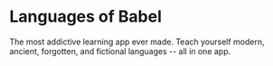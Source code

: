 # Languages of Babel
The most addictive learning app ever made. Teach yourself modern, ancient, forgotten, and fictional languages -- all in one app.

